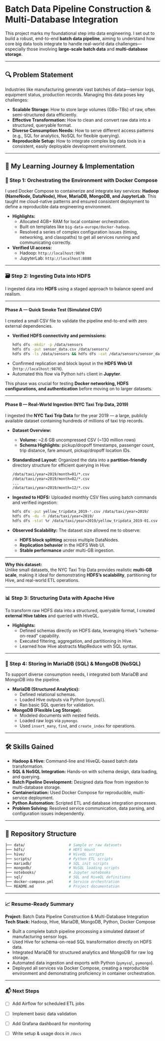 # Batch Data Pipeline Construction & Multi-Database Integration

This project marks my foundational step into data engineering. I set out to build a robust, end-to-end **batch data pipeline**, aiming to understand how core big data tools integrate to handle real-world data challenges—especially those involving **large-scale batch data** and **multi-database storage**.

---

## 🔍 Problem Statement

Industries like manufacturing generate vast batches of data—sensor logs, equipment status, production records. Managing this data poses key challenges:

* **Scalable Storage:** How to store large volumes (GBs–TBs) of raw, often semi-structured data efficiently.
* **Effective Transformation:** How to clean and convert raw data into a structured, queryable format.
* **Diverse Consumption Needs:** How to serve different access patterns (e.g., SQL for analytics, NoSQL for flexible querying).
* **Reproducible Setup:** How to integrate complex big data tools in a consistent, easily deployable development environment.

---

## 🚀 My Learning Journey & Implementation

### 🧱 Step 1: Orchestrating the Environment with Docker Compose

I used Docker Compose to containerize and integrate key services: **Hadoop (NameNode, DataNode), Hive, MariaDB, MongoDB, and JupyterLab**. This taught me cloud-native patterns and ensured consistent deployment to define a reproducible data engineering environment.

* **Highlights:**
    * Allocated 4GB+ RAM for local container orchestration.
    * Built on templates like `big-data-europe/docker-hadoop`.
    * Resolved a series of complex configuration issues (timing, networking, and classpaths) to get all services running and communicating correctly.
* **Verified UI access:**
    * Hadoop: `http://localhost:9870`
    * JupyterLab: `http://localhost:8888`

---

### 🗃️ Step 2: Ingesting Data into HDFS

I ingested data into **HDFS** using a staged approach to balance speed and realism.

---

#### **Phase A — Quick Smoke Test (Simulated CSV)**

I created a small CSV file to validate the pipeline end-to-end with zero external dependencies.

* **Verified HDFS connectivity and permissions:**
    ```bash
    hdfs dfs -mkdir -p /data/sensors
    hdfs dfs -put sensor_data.csv /data/sensors/
    hdfs dfs -ls /data/sensors && hdfs dfs -cat /data/sensors/sensor_data.csv
    ```
* Confirmed replication and block layout in the **HDFS Web UI** (`http://localhost:9870`).
* Automated this flow via Python `hdfs` client in **Jupyter**.

This phase was crucial for testing **Docker networking, HDFS configurations, and authentication** before moving on to larger datasets.

---

#### **Phase B — Real-World Ingestion (NYC Taxi Trip Data, 2019)**

I ingested the **NYC Taxi Trip Data** for the year 2019 — a large, publicly available dataset containing hundreds of millions of taxi trip records.

* **Dataset Overview:**
  - **Volume:** ~2.6 GB uncompressed CSV (~130 million rows)
  - **Schema Highlights:** pickup/dropoff timestamps, passenger count, trip distance, fare amount, pickup/dropoff location IDs.

* **Standardized Layout:** Organized the data into a **partition-friendly** directory structure for efficient querying in Hive:
    ```bash
    /data/taxi/year=2019/month=01/*.csv
    /data/taxi/year=2019/month=02/*.csv
    ...
    /data/taxi/year=2019/month=12/*.csv
    ```
* **Ingested to HDFS:** Uploaded monthly CSV files using batch commands and verified ingestion:
    ```bash
    hdfs dfs -put yellow_tripdata_2019-*.csv /data/taxi/year=2019/
    hdfs dfs -du -h /data/taxi/year=2019/
    hdfs dfs -stat %r /data/taxi/year=2019/yellow_tripdata_2019-01.csv
    ```
* **Observed Scalability:** The dataset size allowed me to observe:
  - **HDFS block splitting** across multiple DataNodes.
  - **Replication behavior** in the HDFS Web UI.
  - **Stable performance** under multi-GB ingestion.

---

**Why this dataset:**  
Unlike small datasets, the NYC Taxi Trip Data provides realistic **multi-GB scale**, making it ideal for demonstrating **HDFS’s scalability**, partitioning for Hive, and real-world ETL operations.


---

### 📊 Step 3: Structuring Data with Apache Hive

To transform raw HDFS data into a structured, queryable format, I created **external Hive tables** and queried with HiveQL.

* **Highlights:**
    * Defined schemas directly on HDFS data, leveraging Hive’s "schema-on-read" capability.
    * Executed filtering, aggregation, and partitioning in Hive.
    * Learned how Hive abstracts MapReduce with SQL syntax.

---

### 🔄 Step 4: Storing in MariaDB (SQL) & MongoDB (NoSQL)

To support diverse consumption needs, I integrated both MariaDB and MongoDB into the pipeline.

* **MariaDB (Structured Analytics):**
    * Defined relational schemas.
    * Loaded Hive outputs via Python (`pymysql`).
    * Ran basic SQL queries for validation.
* **MongoDB (Flexible Log Storage):**
    * Modeled documents with nested fields.
    * Loaded raw logs via `pymongo`.
    * Used `insert_many`, `find`, and `create_index` for operations.

---

## 🛠️ Skills Gained

* **Hadoop & Hive:** Command-line and HiveQL-based batch data transformation.
* **SQL & NoSQL Integration:** Hands-on with schema design, data loading, and querying.
* **Batch Pipeline Development:** Designed data flow from ingestion to multi-database storage.
* **Containerization:** Used Docker Compose for reproducible, multi-service deployment.
* **Python Automation:** Scripted ETL and database integration processes.
* **Problem Solving:** Resolved service communication, data parsing, and configuration issues independently.

---

## 📁 Repository Structure

```graphql
├── data/                    # Sample or raw datasets
├── hdfs/                    # HDFS mount
├── hive/                    # HiveQL scripts
├── scripts/                 # Python ETL scripts
├── mariadb/                 # SQL init scripts
├── mongodb/                 # NoSQL loading scripts
├── notebooks/               # Jupyter notebooks
├── sql/                     # SQL and HiveQL definitions
├── docker-compose.yml       # Service orchestration
└── README.md                # Project documentation
```
---

### 📈 Resume-Ready Summary

**Project:** Batch Data Pipeline Construction & Multi-Database Integration  
**Tech Stack:** Hadoop, Hive, MariaDB, MongoDB, Python, Docker Compose

* Built a complete batch pipeline processing a simulated dataset of manufacturing sensor logs.
* Used Hive for schema-on-read SQL transformation directly on HDFS data.
* Integrated MariaDB for structured analytics and MongoDB for raw log storage.
* Automated data ingestion and exports with Python (`pymysql`, `pymongo`).
* Deployed all services via Docker Compose, creating a reproducible environment and demonstrating proficiency in container orchestration.

---

### 📬 Next Steps

* [ ] Add Airflow for scheduled ETL jobs
* [ ] Implement basic data validation
* [ ] Add Grafana dashboard for monitoring
* [ ] Write setup & usage docs in `/docs`



